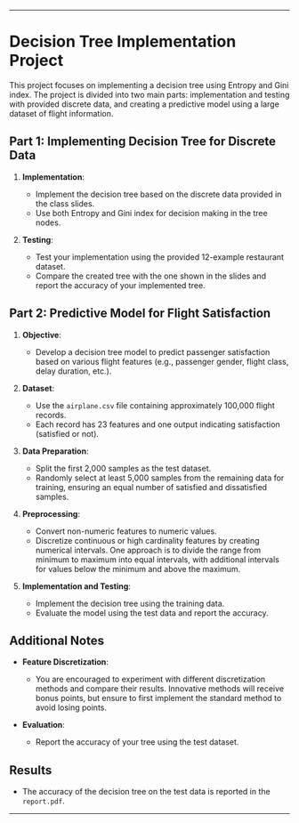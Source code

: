 
---

# Decision Tree Implementation Project

This project focuses on implementing a decision tree using Entropy and Gini index. The project is divided into two main parts: implementation and testing with provided discrete data, and creating a predictive model using a large dataset of flight information.

## Part 1: Implementing Decision Tree for Discrete Data

1. **Implementation**:
    - Implement the decision tree based on the discrete data provided in the class slides.
    - Use both Entropy and Gini index for decision making in the tree nodes.
  
2. **Testing**:
    - Test your implementation using the provided 12-example restaurant dataset.
    - Compare the created tree with the one shown in the slides and report the accuracy of your implemented tree.

## Part 2: Predictive Model for Flight Satisfaction

1. **Objective**:
    - Develop a decision tree model to predict passenger satisfaction based on various flight features (e.g., passenger gender, flight class, delay duration, etc.).

2. **Dataset**:
    - Use the `airplane.csv` file containing approximately 100,000 flight records.
    - Each record has 23 features and one output indicating satisfaction (satisfied or not).

3. **Data Preparation**:
    - Split the first 2,000 samples as the test dataset.
    - Randomly select at least 5,000 samples from the remaining data for training, ensuring an equal number of satisfied and dissatisfied samples.

4. **Preprocessing**:
    - Convert non-numeric features to numeric values.
    - Discretize continuous or high cardinality features by creating numerical intervals. One approach is to divide the range from minimum to maximum into equal intervals, with additional intervals for values below the minimum and above the maximum.

5. **Implementation and Testing**:
    - Implement the decision tree using the training data.
    - Evaluate the model using the test data and report the accuracy.

## Additional Notes

- **Feature Discretization**:
    - You are encouraged to experiment with different discretization methods and compare their results. Innovative methods will receive bonus points, but ensure to first implement the standard method to avoid losing points.

- **Evaluation**:
    - Report the accuracy of your tree using the test dataset.

## Results

- The accuracy of the decision tree on the test data is reported in the `report.pdf`.

---
